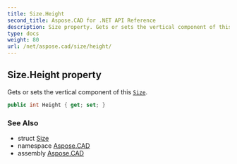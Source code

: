 ```yaml
---
title: Size.Height
second_title: Aspose.CAD for .NET API Reference
description: Size property. Gets or sets the vertical component of this Size
type: docs
weight: 80
url: /net/aspose.cad/size/height/
---
```

## Size.Height property

Gets or sets the vertical component of this [`Size`](../).

```csharp
public int Height { get; set; }
```

### See Also

* struct [Size](../)
* namespace [Aspose.CAD](../../size/)
* assembly [Aspose.CAD](../../../)


